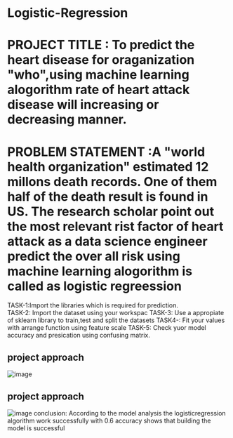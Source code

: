 # Logistic-Regression 
# PROJECT TITLE : To predict the heart disease for oraganization "who",using machine learning alogorithm rate of heart attack disease will increasing or decreasing manner.
 # PROBLEM STATEMENT :A "world health organization" estimated 12 millons death records. One of them half of the death result is found in US. The research scholar point out the most relevant rist factor of heart attack as a data science engineer predict the over all risk using machine learning alogorithm is called as logistic regreession
TASK-1:Import the libraries which is required for prediction.  
TASK-2: Import the dataset using your workspac
TASK-3: Use a appropiate of sklearn library to train,test and split the datasets
TASK4-: Fit your values with arrange function using feature scale
TASK-5: Check yuor model accuracy and presication using confusing matrix.
## project approach
![image](https://github.com/theanjukumar/logistic-regression/assets/143176374/e90d8892-df42-4e6e-b356-53c53a79ab74)
## project approach
![image](https://github.com/theanjukumar/logistic-regression/assets/143176374/785c3e48-a0f1-4718-82e9-d33e081a2f76)
conclusion:
According to the model analysis the logisticregression algorithm work successfully with 0.6 accuracy shows that building the model is successful

